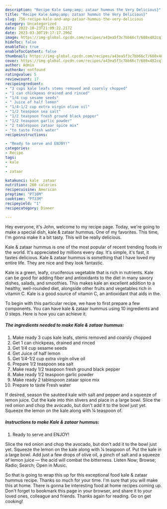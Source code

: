 ```yaml
---
description: "Recipe Kale &amp;amp; zataar hummus the Very Delicious}"
title: "Recipe Kale &amp;amp; zataar hummus the Very Delicious}"
slug: 756-recipe-kale-and-amp-zataar-hummus-the-very-delicious
category: Uncategorized
date: 2022-10-23T21:09:22.217Z
date: 2023-03-30T19:17:17.296Z
image: https://img-global.cpcdn.com/recipes/a43ea5f3c7bb66c7/680x482cq70/kale-zataar-hummus-recipe-main-photo.jpg
hideToc: false
enableToc: true
enableTocContent: false
thumbnail: https://img-global.cpcdn.com/recipes/a43ea5f3c7bb66c7/680x482cq70/kale-zataar-hummus-recipe-main-photo.jpg
cover: https://img-global.cpcdn.com/recipes/a43ea5f3c7bb66c7/680x482cq70/kale-zataar-hummus-recipe-main-photo.jpg
author: Admin
authorAv: notfound
ratingvalue: 5
reviewcount: 17
recipeingredient:
- "3 cups kale leafs stems removed and coarsly chopped"
- "1 can chickpeas drained and rinced"
- "1/4 cup sesame seeds"
- " Juice of half lemon"
- "1/4-1/2 cup extra virgin olive oil"
- "1/2 teaspoon sea salt"
- "1/2 teaspoon fresh ground black pepper"
- "1/2 teaspoon garlic powder"
- "2 tablespoon zataar spice mix"
- "to taste Fresh water"
recipeinstructions:

- "Ready to serve and ENJOY!"
categories:
- Recipe
tags:
- kale
- 
- zataar

katakunci: kale  zataar 
nutrition: 260 calories
recipecuisine: American
preptime: "PT16M"
cooktime: "PT33M"
recipeyield: "1"
recipecategory: Dinner

---
```



Hey everyone, it's John, welcome to my recipe page. Today, we're going to make a special dish, kale &amp; zataar hummus. One of my favorites. This time, I'm gonna make it a bit tasty. This will be really delicious.

Kale &amp; zataar hummus is one of the most popular of recent trending foods in the world. It's appreciated by millions every day. It's simple, it's fast, it tastes delicious. Kale &amp; zataar hummus is something that I have loved my entire life. They are nice and they look fantastic.

Kale is a green, leafy, cruciferous vegetable that is rich in nutrients. Kale can be good for adding fiber and antioxidants to the diet in many savory dishes, salads, and smoothies. This makes kale an excellent addition to a healthy, well-rounded diet, alongside other fruits and vegetables rich in vitamin C. Kale is a good source of vitamin C, an antioxidant that aids in the.


To begin with this particular recipe, we have to first prepare a few components. You can have kale &amp; zataar hummus using 10 ingredients and 0 steps. Here is how you can achieve it.

<!--inarticleads1-->

##### The ingredients needed to make Kale &amp; zataar hummus:

1. Make ready 3 cups kale leafs, stems removed and coarsly chopped
1. Get 1 can chickpeas, drained and rinced
1. Get 1/4 cup sesame seeds
1. Get  Juice of half lemon
1. Get 1/4-1/2 cup extra virgin olive oil
1. Prepare 1/2 teaspoon sea salt
1. Make ready 1/2 teaspoon fresh ground black pepper
1. Make ready 1/2 teaspoon garlic powder
1. Make ready 2 tablespoon zataar spice mix
1. Prepare to taste Fresh water


If desired, season the sautéed kale with salt and pepper and a squeeze of lemon juice. Cut the kale into thin slivers and place in a large bowl. Slice the red onion and chop the avocado, but don&#39;t add it to the bowl just yet. Squeeze the lemon on the kale along with ¼ teaspoon of. 

<!--inarticleads2-->

##### Instructions to make Kale &amp; zataar hummus:


1. Ready to serve and ENJOY!

Slice the red onion and chop the avocado, but don&#39;t add it to the bowl just yet. Squeeze the lemon on the kale along with ¼ teaspoon of. Put the kale in a large bowl. Add just a few drops of olive oil, a pinch of salt and a squeeze of lemon juice — the acid will combat the bitterness. Listen Now; Browse; Radio; Search; Open in Music. 

So that is going to wrap this up for this exceptional food kale &amp; zataar hummus recipe. Thanks so much for your time. I'm sure that you will make this at home. There is gonna be interesting food at home recipes coming up. Don't forget to bookmark this page in your browser, and share it to your loved ones, colleague and friends. Thanks again for reading. Go on get cooking!
